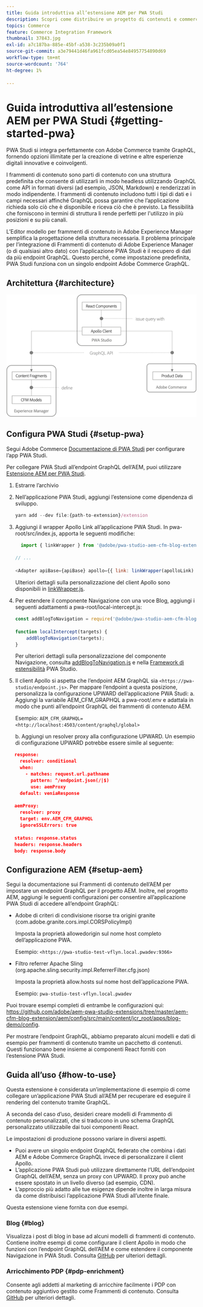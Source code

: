 ```yaml
---
title: Guida introduttiva all’estensione AEM per PWA Studi
description: Scopri come distribuire un progetto di contenuti e commerce headless AEM con PWA Studi.
topics: Commerce
feature: Commerce Integration Framework
thumbnail: 37843.jpg
exl-id: a7c187ba-885e-45bf-a538-3c235b09a0f1
source-git-commit: a3e79441d46fa961fcd05ea54e84957754890d69
workflow-type: tm+mt
source-wordcount: '764'
ht-degree: 1%

---
```


# Guida introduttiva all’estensione AEM per PWA Studi {#getting-started-pwa}

PWA Studi si integra perfettamente con Adobe Commerce tramite GraphQL, fornendo opzioni illimitate per la creazione di vetrine e altre esperienze digitali innovative e coinvolgenti.

I frammenti di contenuto sono parti di contenuto con una struttura predefinita che consente di utilizzarli in modo headless utilizzando GraphQL come API in formati diversi (ad esempio, JSON, Markdown) e renderizzati in modo indipendente. I frammenti di contenuto includono tutti i tipi di dati e i campi necessari affinché GraphQL possa garantire che l’applicazione richieda solo ciò che è disponibile e riceva ciò che è previsto. La flessibilità che forniscono in termini di struttura li rende perfetti per l&#39;utilizzo in più posizioni e su più canali.

L’Editor modello per frammenti di contenuto in Adobe Experience Manager semplifica la progettazione della struttura necessaria. Il problema principale per l’integrazione di Frammenti di contenuto di Adobe Experience Manager (o di qualsiasi altro dato) con l’applicazione PWA Studi è il recupero di dati da più endpoint GraphQL. Questo perché, come impostazione predefinita, PWA Studi funziona con un singolo endpoint Adobe Commerce GraphQL.

## Architettura {#architecture}

![Architettura PWA headless](/help/commerce-cloud/assets/PWA-Studio_Architecture.png)

## Configura PWA Studi {#setup-pwa}

Segui Adobe Commerce [Documentazione di PWA Studi](https://developer.adobe.com/commerce/pwa-studio/tutorials/) per configurare l’app PWA Studi.

Per collegare PWA Studi all’endpoint GraphQL dell’AEM, puoi utilizzare [Estensione AEM per PWA Studi](https://github.com/adobe/aem-pwa-studio-extensions).

1. Estrarre l’archivio

1. Nell’applicazione PWA Studi, aggiungi l’estensione come dipendenza di sviluppo.

   ```javascript
   yarn add --dev file:{path-to-extension}/extension
   ```

1. Aggiungi il wrapper Apollo Link all’applicazione PWA Studi. In pwa-root/src/index.js, apporta le seguenti modifiche:

   ```javascript
     import { linkWrapper } from '@adobe/pwa-studio-aem-cfm-blog-extension';
   
   // ...
   
   <Adapter apiBase={apiBase} apollo={{ link: linkWrapper(apolloLink) }} store={store}>
   ```

   Ulteriori dettagli sulla personalizzazione del client Apollo sono disponibili in [linkWrapper.js](https://github.com/adobe/aem-pwa-studio-extensions/blob/master/aem-cfm-blog-extension/extension/src/linkWrapper.js).

1. Per estendere il componente Navigazione con una voce Blog, aggiungi i seguenti adattamenti a pwa-root/local-intercept.js:

   ```javascript
   const addBlogToNavigation = require('@adobe/pwa-studio-aem-cfm-blog-extension/src/addBlogToNavigation');
   
   function localIntercept(targets) {
       addBlogToNavigation(targets);
   }    
   ```

   Per ulteriori dettagli sulla personalizzazione del componente Navigazione, consulta [addBlogToNavigation.js](https://github.com/adobe/aem-pwa-studio-extensions/blob/master/aem-cfm-blog-extension/extension/src/addBlogToNavigation.js) e nella [Framework di estensibilità](https://developer.adobe.com/commerce/pwa-studio/guides/general-concepts/extensibility/) PWA Studio.

1. Il client Apollo si aspetta che l’endpoint AEM GraphQL sia `<https://pwa-studio/endpoint.js>`. Per mappare l’endpoint a questa posizione, personalizza la configurazione UPWARD dell’applicazione PWA Studi: a. Aggiungi la variabile AEM_CFM_GRAPHQL a pwa-root/.env e adattala in modo che punti all’endpoint GraphQL dei frammenti di contenuto AEM.

   Esempio: `AEM_CFM_GRAPHQL=<http://localhost:4503/content/graphql/global>`

   b. Aggiungi un resolver proxy alla configurazione UPWARD. Un esempio di configurazione UPWARD potrebbe essere simile al seguente:

```json
   response:
     resolver: conditional
     when:
       - matches: request.url.pathname
         pattern: ^/endpoint.json(/|$)
         use: aemProxy
     default: veniaResponse

   aemProxy:
     resolver: proxy
     target: env.AEM_CFM_GRAPHQL
     ignoreSSLErrors: true

   status: response.status
   headers: response.headers
   body: response.body
```

## Configurazione AEM {#setup-aem}

Segui la documentazione sui Frammenti di contenuto dell’AEM per impostare un endpoint GraphQL per il progetto AEM. Inoltre, nel progetto AEM, aggiungi le seguenti configurazioni per consentire all’applicazione PWA Studi di accedere all’endpoint GraphQL:

* Adobe di criteri di condivisione risorse tra origini granite (com.adobe.granite.cors.impl.CORSPolicyImpl)

  Imposta la proprietà allowedorigin sul nome host completo dell’applicazione PWA.

  Esempio:  `<https://pwa-studio-test-vflyn.local.pwadev:9366>`

* Filtro referrer Apache Sling (org.apache.sling.security.impl.ReferrerFilter.cfg.json)

  Imposta la proprietà allow.hosts sul nome host dell’applicazione PWA.

  Esempio: `pwa-studio-test-vflyn.local.pwadev`

Puoi trovare esempi completi di entrambe le configurazioni qui: <https://github.com/adobe/aem-pwa-studio-extensions/tree/master/aem-cfm-blog-extension/aem/config/src/main/content/jcr_root/apps/blog-demo/config>.

Per mostrare l’endpoint GraphQL, abbiamo preparato alcuni modelli e dati di esempio per frammenti di contenuto tramite un pacchetto di contenuti. Questi funzionano bene insieme ai componenti React forniti con l’estensione PWA Studi.

## Guida all’uso {#how-to-use}

Questa estensione è considerata un’implementazione di esempio di come collegare un’applicazione PWA Studi all’AEM per recuperare ed eseguire il rendering del contenuto tramite GraphQL.

A seconda del caso d’uso, desideri creare modelli di Frammento di contenuto personalizzati, che si traducono in uno schema GraphQL personalizzato utilizzabile dai tuoi componenti React.

Le impostazioni di produzione possono variare in diversi aspetti.

* Puoi avere un singolo endpoint GraphQL federato che combina i dati AEM e Adobe Commerce GraphQL invece di personalizzare il client Apollo.
* L’applicazione PWA Studi può utilizzare direttamente l’URL dell’endpoint GraphQL dell’AEM, senza un proxy con UPWARD. Il proxy può anche essere spostato in un livello diverso (ad esempio, CDN).
* L’approccio più adatto alle tue esigenze dipende inoltre in larga misura da come distribuisci l’applicazione PWA Studi all’utente finale.

Questa estensione viene fornita con due esempi.

### Blog {#blog}

Visualizza i post di blog in base ad alcuni modelli di frammenti di contenuto. Contiene inoltre esempi di come configurare il client Apollo in modo che funzioni con l’endpoint GraphQL dell’AEM e come estendere il componente Navigazione in PWA Studi. Consulta [GitHub](https://github.com/adobe/aem-pwa-studio-extensions/tree/master/aem-cfm-blog-extension) per ulteriori dettagli.

### Arricchimento PDP {#pdp-enrichment}

Consente agli addetti al marketing di arricchire facilmente i PDP con contenuto aggiuntivo gestito come Frammenti di contenuto.  Consulta [GitHub](https://github.com/adobe/aem-pwa-studio-extensions/tree/master/aem-cif-product-page-extension) per ulteriori dettagli.
